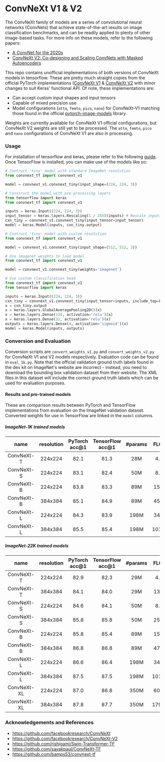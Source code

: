 # ConvNeXt V1 & V2

The ConvNeXt family of models are a series of convolutional neural networks (ConvNets) that achieve state-of-the-art results on image classification benchmarks, and can be readily applied to plenty of other image-based tasks. For more info on these models, refer to the following papers:

- [A ConvNet for the 2020s](https://arxiv.org/abs/2201.03545)
- [ConvNeXt V2: Co-designing and Scaling ConvNets with Masked Autoencoders](http://arxiv.org/abs/2301.00808)

This repo contains unofficial implementations of both versions of ConvNeXt models in tensorflow. These are pretty much straight copies from the official PyTorch implementations ([ConvNeXt V1](https://github.com/facebookresearch/ConvNeXt) & [ConvNeXt V2](https://github.com/facebookresearch/ConvNeXt-V2) with minor changes to suit Keras' functional API. Of note, these implementations are:

- Can accept custom input shapes and input tensors
- Capable of mixed precision use
- Model configurations (`atto`, `femto`, `pico`, `nano`) for ConvNeXt-V1 matching those found in the official [pytorch-image-models](https://github.com/huggingface/pytorch-image-models) library. 

Weights are currently available for ConvNeXt V1 official configurations, but ConvNeXt V2 weights are still yet to be processed. The `atto`, `femto`, `pico` and `nano` configurations of ConvNeXt V1 are also in processing. 

### Usage

For installation of tensorflow and keras, please refer to the following [guide](https://www.tensorflow.org/install). Once TensorFlow is installed, you can make use of the models like so:

``` py
# Contruct 'tiny' model with standard ImageNet resolution
from convnext_tf import convnext_v1

model = convnext_v1.convnext_tiny(input_shape=(224, 224, 3))
```

``` py
# Construct the model with pre-processing layers
from tensorflow import keras
from convnext_tf import convnext_v1

inputs = keras.Input((224, 224, 3))
input_tensor = keras.layers.Rescaling(1 / 255)(inputs) # Rescale inputs to 0 - 1
cxn_tiny = convnext_v1.convnext_tiny(input_tensor=input_tensor)
model = keras.Model(inputs, cxn_tiny.output)
```

``` py
# Contruct 'tiny' model with custom resolution
from convnext_tf import convnext_v1

model = convnext_v1.convnext_tiny(input_shape=(512, 512, 3))
```

``` py
# Use imagenet weights to load model
from convnext_tf import convnext_v1

model = convnext_v1.convnext_tiny(weights='imagenet')
```

``` py
# Use custom classification head
from convnext_tf import convnext_v1
from tensorflow import keras

inputs = keras.Input((224, 224, 3))
cxn_tiny = convnext_v1.convnext_tiny(input_tensor=inputs, include_top=False)
x = cxn_tiny.output
x = keras.layers.GlobalAveragePooling2D()(x)
x = keras.layers.Dense(128, activation='relu')(x)
x = keras.layers.Dense(32, activation='relu')(x)
outputs = keras.layers.Dense(4, activation='sigmoid')(x)
model = keras.Model(inputs, outputs)
```

### Conversion and Evaluation

Conversion scripts are `convert_weights_v1.py` and `convert_weights_v2.py` for ConvNeXt V1 and V2 models respectively. Evaluation code can be found in `eval_1k.py`. Note that the official validation ground truth labels found in the dev kit on ImageNet's website are incorrect - instead, you need to download the bounding box validation dataset from their website. The XML files in this dataset will include the correct ground truth labels which can be used for evaluation purposes. 

#### Results and pre-trained models

These are comparison results between PyTorch and TensorFlow implementations from evaluation on the ImageNet validation dataset. Converted weights for use in TensorFlow are linked in the `model` columns.

##### ImageNet-1K trained models

| name | resolution | PyTorch acc@1 | TensorFlow acc@1 | #params | FLOPs | model |
|:---:|:---:|:---:|:---:| :---:|:---:|:---:|
| ConvNeXt-T | 224x224 | 82.1 | 81.3 | 28M | 4.5G | [model](https://dl.fbaipublicfiles.com/convnext/convnext_tiny_1k_224_ema.pth) |
| ConvNeXt-S | 224x224 | 83.1 | 82.4 | 50M | 8.7G | [model](https://dl.fbaipublicfiles.com/convnext/convnext_small_1k_224_ema.pth) |
| ConvNeXt-B | 224x224 | 83.8 | 83.3 | 89M | 15.4G | [model](https://dl.fbaipublicfiles.com/convnext/convnext_base_1k_224_ema.pth) |
| ConvNeXt-B | 384x384 | 85.1 | 84.9 | 89M | 45.0G | [model](https://dl.fbaipublicfiles.com/convnext/convnext_base_1k_384.pth) |
| ConvNeXt-L | 224x224 | 84.3 | 83.9 | 198M | 34.4G | [model](https://dl.fbaipublicfiles.com/convnext/convnext_large_1k_224_ema.pth) |
| ConvNeXt-L | 384x384 | 85.5 | 85.4 | 198M | 101.0G | [model](https://dl.fbaipublicfiles.com/convnext/convnext_large_1k_384.pth) |

##### ImageNet-22K trained models

| name | resolution | PyTorch acc@1 | TensorFlow acc@1 | #params | FLOPs | model |
|:---:|:---:|:---:|:---:| :---:| :---:|:---:|
| ConvNeXt-T | 224x224 | 82.9 | 82.3 | 29M | 4.5G | [model](https://dl.fbaipublicfiles.com/convnext/convnext_tiny_22k_1k_224.pth)
| ConvNeXt-T | 384x384 | 84.1 | 84.0 | 29M | 13.1G | [model](https://dl.fbaipublicfiles.com/convnext/convnext_tiny_22k_1k_384.pth)
| ConvNeXt-S | 224x224 | 84.6 | 84.1 | 50M | 8.7G | [model](https://dl.fbaipublicfiles.com/convnext/convnext_small_22k_1k_224.pth)
| ConvNeXt-S | 384x384 | 85.8 | 85.8 | 50M | 25.5G | [model](https://dl.fbaipublicfiles.com/convnext/convnext_small_22k_1k_384.pth)
| ConvNeXt-B | 224x224 | 85.8 | 85.4 | 89M | 15.4G | [model](https://dl.fbaipublicfiles.com/convnext/convnext_base_22k_1k_224.pth)
| ConvNeXt-B | 384x384 | 86.8 | 86.8 | 89M | 47.0G | [model](https://dl.fbaipublicfiles.com/convnext/convnext_base_22k_1k_384.pth)
| ConvNeXt-L | 224x224 | 86.6 | 86.4 | 198M | 34.4G | [model](https://dl.fbaipublicfiles.com/convnext/convnext_large_22k_1k_224.pth)
| ConvNeXt-L | 384x384 | 87.5 | 87.5 | 198M | 101.0G | [model](https://dl.fbaipublicfiles.com/convnext/convnext_large_22k_1k_384.pth)
| ConvNeXt-XL | 224x224 | 87.0 | 86.8 | 350M | 60.9G | [model](https://dl.fbaipublicfiles.com/convnext/convnext_xlarge_22k_1k_224_ema.pth)
| ConvNeXt-XL | 384x384 | 87.8 | 87.7 | 350M | 179.0G | [model](https://dl.fbaipublicfiles.com/convnext/convnext_xlarge_22k_1k_384_ema.pth)

### Acknowledgements and References

- https://github.com/facebookresearch/ConvNeXt
- https://github.com/facebookresearch/ConvNeXt-V2
- https://github.com/rishigami/Swin-Transformer-TF
- https://github.com/sayakpaul/ConvNeXt-TF
- https://github.com/bamps53/convnext-tf